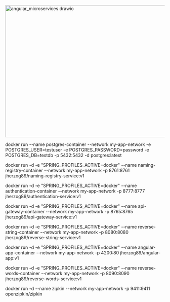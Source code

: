 <img width="690" height="417" alt="angular_microservices drawio" src="https://github.com/user-attachments/assets/b2a30121-c576-451c-8a1c-d946802babdf" />

docker run --name postgres-container --network my-app-network -e POSTGRES_USER=testuser -e POSTGRES_PASSWORD=password -e POSTGRES_DB=testdb -p 5432:5432 -d postgres:latest

docker run -d -e "SPRING_PROFILES_ACTIVE=docker" --name naming-registry-container --network my-app-network -p 8761:8761 jherzog89/naming-registry-service:v1

docker run -d -e "SPRING_PROFILES_ACTIVE=docker" --name authentication-container --network my-app-network -p 8777:8777 jherzog89/authentication-service:v1

docker run -d -e "SPRING_PROFILES_ACTIVE=docker" --name api-gateway-container --network my-app-network -p 8765:8765 jherzog89/api-gateway-service:v1

docker run -d -e "SPRING_PROFILES_ACTIVE=docker" --name reverse-string-container --network my-app-network -p 8080:8080 jherzog89/reverse-string-service:v1

docker run -d -e "SPRING_PROFILES_ACTIVE=docker" --name angular-app-container --network my-app-network -p 4200:80 jherzog89/angular-app:v1

docker run -d -e "SPRING_PROFILES_ACTIVE=docker" --name reverse-words-container --network my-app-network -p 8090:8090 jherzog89/reverse-words-service:v1

docker run -d --name zipkin --network my-app-network -p 9411:9411 openzipkin/zipkin
